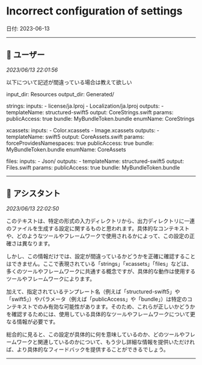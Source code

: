 # Incorrect configuration of settings

日付: 2023-06-13

---

## 👤 ユーザー
*2023/06/13 22:01:56*

以下について記述が間違っている場合は教えて欲しい

input_dir: Resources
output_dir: Generated/

strings:
  inputs:
    - license/ja.lproj
    - Localization/ja.lproj
  outputs:
    - templateName: structured-swift5
      output: CoreStrings.swift
      params:
        publicAccess: true
        bundle: MyBundleToken.bundle
        enumName: CoreStrings

xcassets:
  inputs:
    - Color.xcassets
    - Image.xcassets
  outputs:
    - templateName: swift5
      output: CoreAssets.swift
      params:
        forceProvidesNamespaces: true
        publicAccess: true
        bundle: MyBundleToken.bundle
        enumName: CoreAssets

files:
  inputs:
    - Json/
  outputs:
    - templateName: structured-swift5
      output: Files.swift
      params:
        publicAccess: true
        bundle: MyBundleToken.bundle

---

## 🤖 アシスタント
*2023/06/13 22:02:50*

このテキストは、特定の形式の入力ディレクトリから、出力ディレクトリに一連のファイルを生成する設定に関するものと思われます。具体的なコンテキストや、どのようなツールやフレームワークで使用されるかによって、この設定の正確さは異なります。

しかし、この情報だけでは、設定が間違っているかどうかを正確に確認することはできません。ここで表現されている「strings」「xcassets」「files」などは、多くのツールやフレームワークに共通する概念ですが、具体的な動作は使用するツールやフレームワークによります。

加えて、指定されているテンプレート名（例えば「structured-swift5」や「swift5」）やパラメータ（例えば「publicAccess」や「bundle」）は特定のコンテキストでのみ有効な可能性があります。そのため、これらが正しいかどうかを確認するためには、使用している具体的なツールやフレームワークについて更なる情報が必要です。

総合的に見ると、この設定が具体的に何を意味しているのか、どのツールやフレームワークと関連しているのかについて、もう少し詳細な情報を提供いただければ、より具体的なフィードバックを提供することができるでしょう。

---
